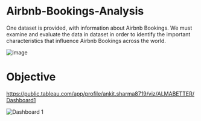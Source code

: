 # Airbnb-Bookings-Analysis

One dataset is provided, with information about Airbnb Bookings. We must examine and evaluate the data in dataset in order to identify the important characteristics that influence Airbnb
Bookings across the world.

![image](https://github.com/ankit1088/Airbnb-Bookings-Analysis/assets/99710082/eed432fe-a23d-4df8-a274-829fbe7ce235)

# Objective # 



https://public.tableau.com/app/profile/ankit.sharma8719/viz/ALMABETTER/Dashboard1 

![Dashboard 1](https://github.com/ankit1088/Airbnb-Bookings-Analysis/assets/99710082/11c7ca7a-efbc-4c74-953c-52b13fe199e7)

